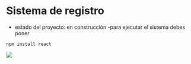 <h1> Sistema de registro </h1>

- estado del proyecto: en construcción
-para ejecutar el sistema debes poner

```npm install react```

<p align="left">
<img src="https://img.shields.io/badge/STATUS-EN%20DESAROLLO-green">
</p>
